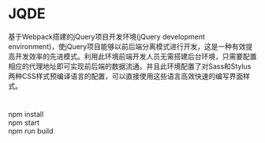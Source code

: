 # JQDE
基于Webpack搭建的jQuery项目开发环境(jQuery development environment)，使jQuery项目能够以前后端分离模式进行开发，这是一种有效提高开发效率的先进模式。利用此环境前端开发人员无需搭建后台环境，只需要配置相应的代理地址即可实现前后端的数据流通。并且此环境配置了对Sass和Stylus两种CSS样式预编译语言的配置，可以直接使用这些语言高效快速的编写界面样式。

#
npm install  
npm start  
npm run build
